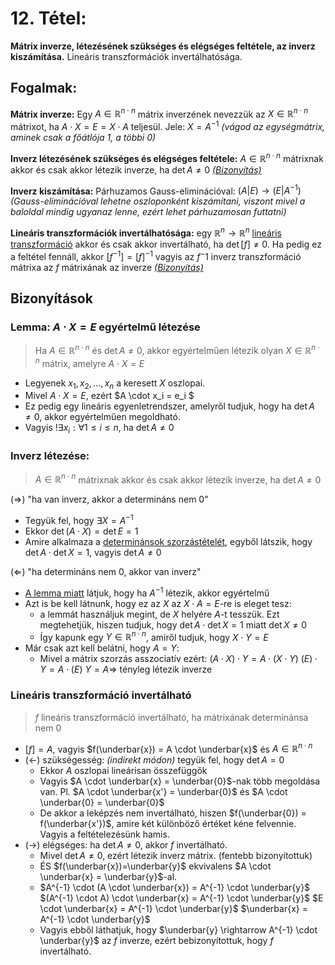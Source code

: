 # 12. Tétel:
**Mátrix inverze, létezésének szükséges és elégséges feltétele, az inverz kiszámítása.** Lineáris transzformációk invertálhatósága.

## Fogalmak:
**Mátrix inverze:** Egy $A \in \mathbb{R}^{n \cdot n}$ mátrix inverzének nevezzük az $X \in \mathbb{R}^{n \cdot n}$ mátrixot, ha $A \cdot X = E = X \cdot A$ teljesül. 
    Jele: $X = A^{-1}$
*(vágod az egységmátrix, aminek csak a főátlója 1, a többi 0)*

**Inverz létezésének szükséges és elégséges feltétele:**  $A \in \mathbb{R}^{n \cdot n}$ mátrixnak akkor és csak akkor létezik inverze, ha $\det A \neq 0$
[*(Bizonyítás)*](#inverz-létezése)

**Inverz kiszámítása:** Párhuzamos Gauss-eliminációval: $(A|E) \rightarrow (E|A^{-1})$
*(Gauss-eliminációval lehetne oszloponként kiszámítani, viszont mivel a baloldal mindig ugyanaz lenne, ezért lehet párhuzamosan futtatni)*

**Lineáris transzformációk invertálhatósága:** egy $\mathbb{R}^n \rightarrow \mathbb{R}^n$ [lineáris transzformáció](14.md) akkor és csak akkor invertálható, ha $\det[f] \neq 0$. Ha pedig ez a feltétel fennáll, akkor $[f^{-1}]=[f]^{-1}$ vagyis az $f^-1$ inverz transzformáció mátrixa az $f$ mátrixának az inverze
[*(Bizonyítás)*](#lineáris-transzformáció-invertálható)

## Bizonyítások

### Lemma: $A \cdot X=E$ egyértelmű létezése
> Ha $A \in \mathbb{R}^{n \cdot n}$ és $\det A \neq 0$, akkor egyértelműen létezik olyan $X \in \mathbb{R}^{n \cdot n}$ mátrix, amelyre $A \cdot X=E$

- Legyenek $x_1, x_2, ..., x_n$ a keresett $X$ oszlopai. 
- Mivel $A \cdot X = E$, ezért $A \cdot x_i = e_i $
- Ez pedig egy lineáris egyenletrendszer, amelyről tudjuk, hogy ha $\det A \neq 0$, akkor egyértelműen megoldható.
- Vagyis $!\exists x_i : \forall 1 \leq i \leq n$, ha $\det A \neq 0$

### Inverz létezése:
> $A \in \mathbb{R}^{n \cdot n}$ mátrixnak akkor és csak akkor létezik inverze, ha $\det A \neq 0$

($\Rightarrow$) "ha van inverz, akkor a determináns nem 0"

- Tegyük fel, hogy $\exists X = A^{-1}$
- Ekkor $\det(A \cdot X) = \det E = 1$
- Amire alkalmaza a [determinánsok szorzástételét](10.md), egyből látszik, hogy $\det A \cdot \det X = 1$, vagyis $\det A \neq 0$

($\Leftarrow$) "ha determináns nem 0, akkor van inverz"

- [A lemma miatt](lemma-a-cdot-xe-egyertelmu-letezese) látjuk, hogy ha $A^{-1}$ létezik, akkor egyértelmű
- Azt is be kell látnunk, hogy ez az $X$ az $X \cdot A = E$-re is eleget tesz:
    - a lemmát használjuk megint, de $X$ helyére $A$-t tesszük.
    Ezt megtehetjük, hiszen tudjuk, hogy $\det A \cdot \det X = 1$ miatt $\det X \neq 0$
    - Így kapunk egy $Y \in \mathbb{R}^{n \cdot n}$, amiről tudjuk, hogy $X \cdot Y = E$
- Már csak azt kell belátni, hogy $A = Y$:
    - Mivel a mátrix szorzás asszociatív ezért: 
    $(A \cdot X) \cdot Y = A \cdot (X \cdot Y)$
    $(E) \cdot Y = A \cdot (E)$
    $Y=A \Rightarrow$ tényleg létezik inverze

### Lineáris transzformáció invertálható
> $f$ lineáris transzformáció invertálható, ha mátrixának determinánsa nem 0

- $[f] = A$, vagyis $f(\underbar{x}) = A \cdot \underbar{x}$ és $A \in \mathbb{R}^{n \cdot n}$
- ($\leftarrow$) szükségesség: *(indirekt módon)* tegyük fel, hogy $\det A = 0$
    - Ekkor $A$ oszlopai lineárisan összefüggők
    - Vagyis $A \cdot \underbar{x} = \underbar{0}$-nak több megoldása van. Pl. $A \cdot \underbar{x'} = \underbar{0}$ és $A \cdot \underbar{0} = \underbar{0}$
    - De akkor a leképzés nem invertálható, hiszen $f(\underbar{0}) = f(\underbar{x'})$, amire két különböző értéket kéne felvennie. Vagyis a feltételezésünk hamis.
- ($\rightarrow$) elégséges: ha $\det A \neq 0$, akkor $f$ invertálható.
    - Mivel $\det A \neq 0$, ezért létezik inverz mátrix. (fentebb bizonyítottuk)
    - ÉS $f(\underbar{x})=\underbar{y}$ ekvivalens $A \cdot \underbar{x} = \underbar{y}$-al.
    - $A^{-1} \cdot (A \cdot \underbar{x}) = A^{-1} \cdot \underbar{y}$
      $(A^{-1} \cdot A) \cdot \underbar{x} = A^{-1} \cdot \underbar{y}$
      $E \cdot \underbar{x} = A^{-1} \cdot \underbar{y}$
      $\underbar{x} = A^{-1} \cdot \underbar{y}$
    - Vagyis ebből láthatjuk, hogy $\underbar{y} \rightarrow A^{-1} \cdot \underbar{y}$ az $f$ inverze, ezért bebizonyítottuk, hogy $f$ invertálható.
  